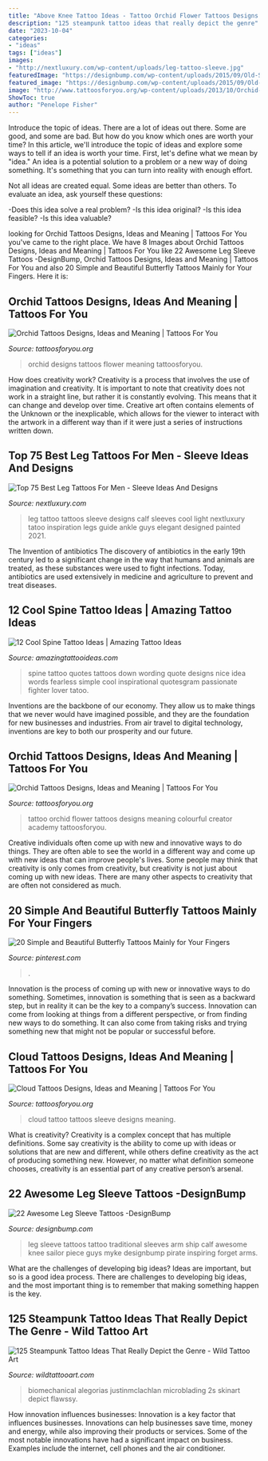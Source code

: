 ```yaml
---
title: "Above Knee Tattoo Ideas - Tattoo Orchid Flower Tattoos Designs Meaning Colourful Creator Academy Tattoosforyou"
description: "125 steampunk tattoo ideas that really depict the genre"
date: "2023-10-04"
categories:
- "ideas"
tags: ["ideas"]
images:
- "http://nextluxury.com/wp-content/uploads/leg-tattoo-sleeve.jpg"
featuredImage: "https://designbump.com/wp-content/uploads/2015/09/Old-School-Leg-Sleeve-artist-unknown.jpg"
featured_image: "https://designbump.com/wp-content/uploads/2015/09/Old-School-Leg-Sleeve-artist-unknown.jpg"
image: "http://www.tattoosforyou.org/wp-content/uploads/2013/10/Orchid-Flower-Tattoos-Designs.jpg"
ShowToc: true
author: "Penelope Fisher"
---
```



Introduce the topic of ideas.
There are a lot of ideas out there. Some are good, and some are bad. But how do you know which ones are worth your time? In this article, we'll introduce the topic of ideas and explore some ways to tell if an idea is worth your time.
First, let's define what we mean by "idea." An idea is a potential solution to a problem or a new way of doing something. It's something that you can turn into reality with enough effort.

Not all ideas are created equal. Some ideas are better than others. To evaluate an idea, ask yourself these questions:

-Does this idea solve a real problem?
-Is this idea original?
-Is this idea feasible?
-Is this idea valuable?

	

		
looking for Orchid Tattoos Designs, Ideas and Meaning | Tattoos For You you've came to the right place. We have 8 Images about Orchid Tattoos Designs, Ideas and Meaning | Tattoos For You like 22 Awesome Leg Sleeve Tattoos -DesignBump, Orchid Tattoos Designs, Ideas and Meaning | Tattoos For You and also 20 Simple and Beautiful Butterfly Tattoos Mainly for Your Fingers. Here it is:
		
    
## Orchid Tattoos Designs, Ideas And Meaning | Tattoos For You

<img loading=lazy src="http://www.tattoosforyou.org/wp-content/uploads/2013/10/Orchid-Flower-Tattoos-Designs.jpg" onerror="this.onerror=null;this.src='https://tse2.mm.bing.net/th?id=OIP.RF2rK3GKG2kobn5w7fiykwHaJ4&amp;pid=15.1';" alt="Orchid Tattoos Designs, Ideas and Meaning | Tattoos For You">

_Source: tattoosforyou.org_

>orchid designs tattoos flower meaning tattoosforyou. 

	

How does creativity work?
Creativity is a process that involves the use of imagination and creativity. It is important to note that creativity does not work in a straight line, but rather it is constantly evolving. This means that it can change and develop over time. Creative art often contains elements of the Unknown or the inexplicable, which allows for the viewer to interact with the artwork in a different way than if it were just a series of instructions written down.

    
## Top 75 Best Leg Tattoos For Men - Sleeve Ideas And Designs

<img loading=lazy src="http://nextluxury.com/wp-content/uploads/leg-tattoo-sleeve.jpg" onerror="this.onerror=null;this.src='https://tse2.mm.bing.net/th?id=OIP.pJwLonAG-aWnot5eP1J3HwHaLW&amp;pid=15.1';" alt="Top 75 Best Leg Tattoos For Men - Sleeve Ideas And Designs">

_Source: nextluxury.com_

>leg tattoo tattoos sleeve designs calf sleeves cool light nextluxury tatoo inspiration legs guide ankle guys elegant designed painted 2021. 

	

The Invention of antibiotics
The discovery of antibiotics in the early 19th century led to a significant change in the way that humans and animals are treated, as these substances were used to fight infections. Today, antibiotics are used extensively in medicine and agriculture to prevent and treat diseases.

    
## 12 Cool Spine Tattoo Ideas | Amazing Tattoo Ideas

<img loading=lazy src="http://www.amazingtattooideas.com/wp-content/uploads/2014/03/Quotes-spine-tattoo-idea.jpg" onerror="this.onerror=null;this.src='https://tse2.mm.bing.net/th?id=OIP.qNEnp7Avmw6Gv0zBdlf2CwHaJ3&amp;pid=15.1';" alt="12 Cool Spine Tattoo Ideas | Amazing Tattoo Ideas">

_Source: amazingtattooideas.com_

>spine tattoo quotes tattoos down wording quote designs nice idea words fearless simple cool inspirational quotesgram passionate fighter lover tatoo. 

	

Inventions are the backbone of our economy. They allow us to make things that we never would have imagined possible, and they are the foundation for new businesses and industries. From air travel to digital technology, inventions are key to both our prosperity and our future.

    
## Orchid Tattoos Designs, Ideas And Meaning | Tattoos For You

<img loading=lazy src="http://www.tattoosforyou.org/wp-content/uploads/2013/10/Orchid-Flower-Tattoo.jpg" onerror="this.onerror=null;this.src='https://tse1.mm.bing.net/th?id=OIP.P3PhO9NEh7fIz4CiVJQyMwHaJ4&amp;pid=15.1';" alt="Orchid Tattoos Designs, Ideas and Meaning | Tattoos For You">

_Source: tattoosforyou.org_

>tattoo orchid flower tattoos designs meaning colourful creator academy tattoosforyou. 

	

Creative individuals often come up with new and innovative ways to do things. They are often able to see the world in a different way and come up with new ideas that can improve people's lives. Some people may think that creativity is only comes from creativity, but creativity is not just about coming up with new ideas. There are many other aspects to creativity that are often not considered as much.

    
## 20 Simple And Beautiful Butterfly Tattoos Mainly For Your Fingers

<img loading=lazy src="https://i.pinimg.com/736x/53/be/6f/53be6f3fcf452a04ef81fc5a16b713e7.jpg" onerror="this.onerror=null;this.src='https://tse2.mm.bing.net/th?id=OIP.kihdA8IxJgazjTKGkS4VYwHaLH&amp;pid=15.1';" alt="20 Simple and Beautiful Butterfly Tattoos Mainly for Your Fingers">

_Source: pinterest.com_

>. 

	

Innovation is the process of coming up with new or innovative ways to do something. Sometimes, innovation is something that is seen as a backward step, but in reality it can be the key to a company’s success. Innovation can come from looking at things from a different perspective, or from finding new ways to do something. It can also come from taking risks and trying something new that might not be popular or successful before.

    
## Cloud Tattoos Designs, Ideas And Meaning | Tattoos For You

<img loading=lazy src="http://www.tattoosforyou.org/wp-content/uploads/2013/10/Cloud-Tattoo-Sleeve.jpg" onerror="this.onerror=null;this.src='https://tse2.mm.bing.net/th?id=OIP.wDhjHnW8zBbAEPTzNaDxyAHaMN&amp;pid=15.1';" alt="Cloud Tattoos Designs, Ideas and Meaning | Tattoos For You">

_Source: tattoosforyou.org_

>cloud tattoo tattoos sleeve designs meaning. 

	

What is creativity?
Creativity is a complex concept that has multiple definitions. Some say creativity is the ability to come up with ideas or solutions that are new and different, while others define creativity as the act of producing something new. However, no matter what definition someone chooses, creativity is an essential part of any creative person’s arsenal.

    
## 22 Awesome Leg Sleeve Tattoos -DesignBump

<img loading=lazy src="https://designbump.com/wp-content/uploads/2015/09/Old-School-Leg-Sleeve-artist-unknown.jpg" onerror="this.onerror=null;this.src='https://tse1.mm.bing.net/th?id=OIP.OXHedrG7tFA8SxfsX95r2AHaHa&amp;pid=15.1';" alt="22 Awesome Leg Sleeve Tattoos -DesignBump">

_Source: designbump.com_

>leg sleeve tattoos tattoo traditional sleeves arm ship calf awesome knee sailor piece guys myke designbump pirate inspiring forget arms. 

	

What are the challenges of developing big ideas?
Ideas are important, but so is a good idea process. There are challenges to developing big ideas, and the most important thing is to remember that making something happen is the key.

    
## 125 Steampunk Tattoo Ideas That Really Depict The Genre - Wild Tattoo Art

<img loading=lazy src="https://www.wildtattooart.com/wp-content/uploads/2021/05/Steampunk-Heart.jpg" onerror="this.onerror=null;this.src='https://tse2.mm.bing.net/th?id=OIP.e6kLH1b6fd9JCfKdRnfOtAHaKP&amp;pid=15.1';" alt="125 Steampunk Tattoo Ideas That Really Depict the Genre - Wild Tattoo Art">

_Source: wildtattooart.com_

>biomechanical alegorias justinmclachlan microblading 2s skinart depict flawssy. 

	

How innovation influences businesses:
Innovation is a key factor that influences businesses. Innovations can help businesses save time, money and energy, while also improving their products or services. Some of the most notable innovations have had a significant impact on business. Examples include the internet, cell phones and the air conditioner.

